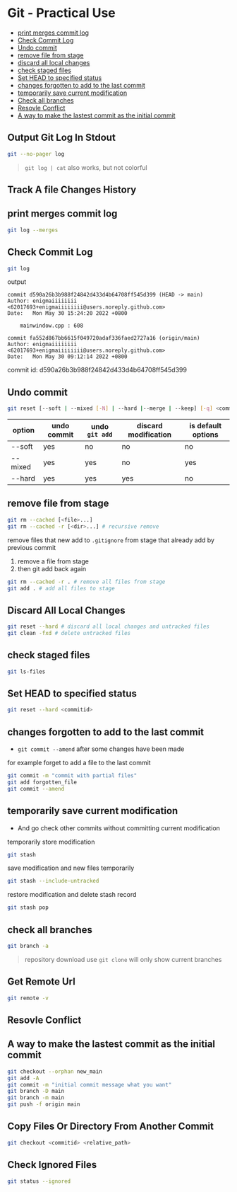 # Git - Practical Use

* [print merges commit log](#print-merges-commit-log)
* [Check Commit Log](#check-commit-log)
* [Undo commit](#undo-commit)
* [remove file from stage](#remove-file-from-stage)
* [discard all local changes](#discard-all-local-changes)
* [check staged files](#check-staged-files)
* [Set HEAD to specified status](#set-head-to-specified-status)
* [changes forgotten to add to the last commit](#changes-forgotten-to-add-to-the-last-commit)
* [temporarily save current modification](#temporarily-save-current-modification)
* [Check all branches](#check-all-branches)
* [Resovle Conflict](#resovle-conflict)
* [A way to make the lastest commit as the initial commit](#a-way-to-make-the-lastest-commit-as-the-initial-commit)

## Output Git Log In Stdout

```sh
git --no-pager log
```

> `git log | cat` also works, but not colorful

## Track A file Changes History



## print merges commit log

```bash
git log --merges
```

## Check Commit Log

```sh
git log
```

output

```
commit d590a26b3b988f24842d433d4b64708ff545d399 (HEAD -> main)
Author: enigmaiiiiiiii <62017693+enigmaiiiiiiii@users.noreply.github.com>
Date:   Mon May 30 15:24:20 2022 +0800

    mainwindow.cpp : 608

commit fa552d867bb6615f049720adaf336faed2727a16 (origin/main)
Author: enigmaiiiiiiii <62017693+enigmaiiiiiiii@users.noreply.github.com>
Date:   Mon May 30 09:12:14 2022 +0800
```

commit id: d590a26b3b988f24842d433d4b64708ff545d399

## Undo commit

```bash
git reset [--soft | --mixed [-N] | --hard |--merge | --keep] [-q] <commitid>
```

| option  | undo commit | undo `git add` | discard modification | is default options |
| ------- | ----------- | -------------- | -------------------- | ------------------ |
| --soft  | yes         | no             | no                   | no                 |
| --mixed | yes         | yes            | no                   | yes                |
| --hard  | yes         | yes            | yes                  | no                 |

## remove file from stage

```sh
git rm --cached [<file>...]
git rm --cached -r [<dir>...] # recursive remove
```

remove files that new add to `.gitignore` from stage that already add by previous commit 

1. remove a file from stage
2. then git add back again

```sh
git rm --cached -r . # remove all files from stage 
git add . # add all files to stage
```

## Discard All Local Changes

```sh
git reset --hard # discard all local changes and untracked files
git clean -fxd # delete untracked files
```

## check staged files

```bash
git ls-files
```

## Set HEAD to specified status

```bash
git reset --hard <commitid>
```

## changes forgotten to add to the last commit

- `git commit --amend` after some changes have been made

for example forget to add a file to the last commit

```sh
git commit -m "commit with partial files" 
git add forgotten_file
git commit --amend
```

## temporarily save current modification

- And go check other commits without committing current modification

temporarily store modification

```sh
git stash
```

save modification and new files temporarily

```sh
git stash --include-untracked
```

restore modification and delete stash record

```sh
git stash pop
```

## check all branches


```bash
git branch -a
```

> repository download use `git clone` will only show current branches

## Get Remote Url

```sh
git remote -v
```

## Resovle Conflict


## A way to make the lastest commit as the initial commit

```sh
git checkout --orphan new_main
git add -A
git commit -m "initial commit message what you want"
git branch -D main
git branch -m main
git push -f origin main
```

## Copy Files Or Directory From Another Commit

```sh
git checkout <commitid> <relative_path>
```

## Check Ignored Files

```sh
git status --ignored
```
